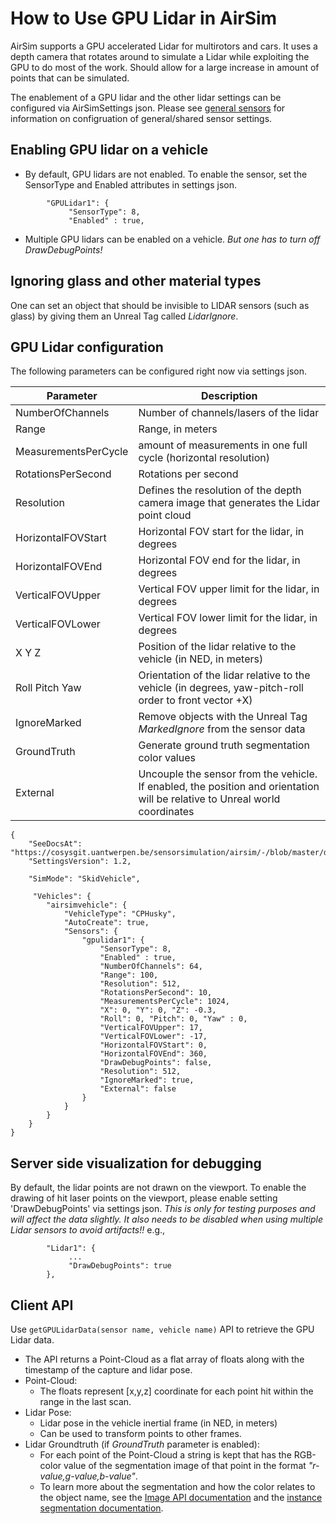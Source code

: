 # How to Use GPU Lidar in AirSim

AirSim supports a GPU accelerated Lidar for multirotors and cars. It uses a depth camera that rotates around to simulate a Lidar while exploiting the GPU to do most of the work. Should allow for a large increase in amount of points that can be simulated.

The enablement of a GPU lidar and the other lidar settings can be configured via AirSimSettings json.
Please see [general sensors](sensors.md) for information on configruation of general/shared sensor settings.

## Enabling GPU lidar on a vehicle
* By default, GPU lidars are not enabled. To enable the sensor, set the SensorType and Enabled attributes in settings json.
```
        "GPULidar1": { 
             "SensorType": 8,
             "Enabled" : true,
```
* Multiple GPU lidars can be enabled on a vehicle. *But one has to turn off DrawDebugPoints!*

## Ignoring glass and other material types
One can set an object that should be invisible to LIDAR sensors (such as glass) by giving them an Unreal Tag called *LidarIgnore*. 

## GPU Lidar configuration
The following parameters can be configured right now via settings json.

Parameter                 | Description
--------------------------| ------------
NumberOfChannels          | Number of channels/lasers of the lidar
Range                     | Range, in meters
MeasurementsPerCycle      | amount of measurements in one full cycle (horizontal resolution)
RotationsPerSecond        | Rotations per second
Resolution                | Defines the resolution of the depth camera image that generates the Lidar point cloud
HorizontalFOVStart        | Horizontal FOV start for the lidar, in degrees
HorizontalFOVEnd          | Horizontal FOV end for the lidar, in degrees
VerticalFOVUpper          | Vertical FOV upper limit for the lidar, in degrees
VerticalFOVLower          | Vertical FOV lower limit for the lidar, in degrees
X Y Z                     | Position of the lidar relative to the vehicle (in NED, in meters)                     
Roll Pitch Yaw            | Orientation of the lidar relative to the vehicle  (in degrees, yaw-pitch-roll order to front vector +X)
IgnoreMarked              | Remove objects with the Unreal Tag _MarkedIgnore_ from the sensor data
GroundTruth               | Generate ground truth segmentation color values
External                  | Uncouple the sensor from the vehicle. If enabled, the position and orientation will be relative to Unreal world coordinates
```
{
    "SeeDocsAt": "https://cosysgit.uantwerpen.be/sensorsimulation/airsim/-/blob/master/docs/settings.md",
    "SettingsVersion": 1.2,

    "SimMode": "SkidVehicle",

     "Vehicles": {
		"airsimvehicle": {
			"VehicleType": "CPHusky",
			"AutoCreate": true,
			"Sensors": {
			    "gpulidar1": {
					"SensorType": 8,
					"Enabled" : true,
					"NumberOfChannels": 64,
					"Range": 100,
				    "Resolution": 512,
					"RotationsPerSecond": 10,
					"MeasurementsPerCycle": 1024,
					"X": 0, "Y": 0, "Z": -0.3,
					"Roll": 0, "Pitch": 0, "Yaw" : 0,
					"VerticalFOVUpper": 17,
					"VerticalFOVLower": -17,
					"HorizontalFOVStart": 0,
					"HorizontalFOVEnd": 360,
					"DrawDebugPoints": false,
					"Resolution": 512,
					"IgnoreMarked": true,
                    "External": false
				}
			}
		}
    }
}
```

## Server side visualization for debugging
By default, the lidar points are not drawn on the viewport. To enable the drawing of hit laser points on the viewport, please enable setting 'DrawDebugPoints' via settings json. *This is only for testing purposes and will affect the data slightly. It also needs to be disabled when using multiple Lidar sensors to avoid artifacts!!*
e.g.,
```
        "Lidar1": { 
             ...
             "DrawDebugPoints": true
        },
```

## Client API 
Use `getGPULidarData(sensor name, vehicle name)` API to retrieve the GPU Lidar data. 
* The API returns a Point-Cloud as a flat array of floats along with the timestamp of the capture and lidar pose.
* Point-Cloud: 
  * The floats represent [x,y,z] coordinate for each point hit within the range in the last scan.
* Lidar Pose:
    * Lidar pose in the vehicle inertial frame (in NED, in meters)
    * Can be used to transform points to other frames.
* Lidar Groundtruth (if _GroundTruth_ parameter is enabled):
    * For each point of the Point-Cloud a string is kept that has the RGB-color value of the segmentation image of that point in the format _"r-value,g-value,b-value"_.
    * To learn more about the segmentation and how the color relates to the object name, see the [Image API documentation](image_apis.md#segmentation) and the [instance segmentation documentation](instance_segmentation.md).